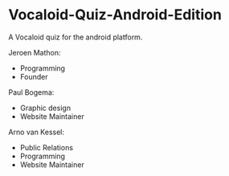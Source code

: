 Vocaloid-Quiz-Android-Edition
=============================

A Vocaloid quiz for the android platform.

Jeroen Mathon:
* Programming
* Founder

Paul Bogema:
* Graphic design
* Website Maintainer

Arno van Kessel:
* Public Relations
* Programming
* Website Maintainer
